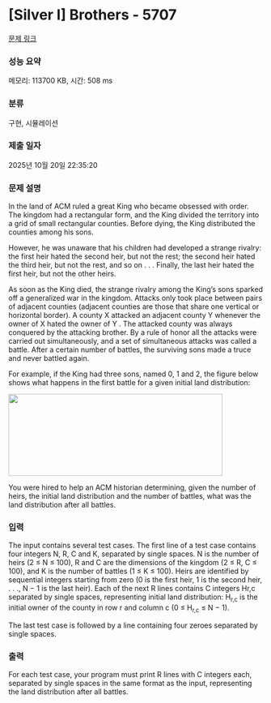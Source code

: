 # [Silver I] Brothers - 5707 

[문제 링크](https://www.acmicpc.net/problem/5707) 

### 성능 요약

메모리: 113700 KB, 시간: 508 ms

### 분류

구현, 시뮬레이션

### 제출 일자

2025년 10월 20일 22:35:20

### 문제 설명

<p>In the land of ACM ruled a great King who became obsessed with order. The kingdom had a rectangular form, and the King divided the territory into a grid of small rectangular counties. Before dying, the King distributed the counties among his sons.</p>

<p>However, he was unaware that his children had developed a strange rivalry: the first heir hated the second heir, but not the rest; the second heir hated the third heir, but not the rest, and so on . . . Finally, the last heir hated the first heir, but not the other heirs.</p>

<p>As soon as the King died, the strange rivalry among the King’s sons sparked off a generalized war in the kingdom. Attacks only took place between pairs of adjacent counties (adjacent counties are those that share one vertical or horizontal border). A county X attacked an adjacent county Y whenever the owner of X hated the owner of Y . The attacked county was always conquered by the attacking brother. By a rule of honor all the attacks were carried out simultaneously, and a set of simultaneous attacks was called a battle. After a certain number of battles, the surviving sons made a truce and never battled again.</p>

<p>For example, if the King had three sons, named 0, 1 and 2, the figure below shows what happens in the first battle for a given initial land distribution:</p>

<p><img alt="" src="https://www.acmicpc.net/upload/images2/bro.png" style="height:162px; width:423px"></p>

<p>You were hired to help an ACM historian determining, given the number of heirs, the initial land distribution and the number of battles, what was the land distribution after all battles.</p>

### 입력 

 <p>The input contains several test cases. The first line of a test case contains four integers N, R, C and K, separated by single spaces. N is the number of heirs (2 ≤ N ≤ 100), R and C are the dimensions of the kingdom (2 ≤ R, C ≤ 100), and K is the number of battles (1 ≤ K ≤ 100). Heirs are identified by sequential integers starting from zero (0 is the first heir, 1 is the second heir, . . ., N − 1 is the last heir). Each of the next R lines contains C integers Hr,c separated by single spaces, representing initial land distribution: H<sub>r,c</sub> is the initial owner of the county in row r and column c (0 ≤ H<sub>r,c</sub> ≤ N − 1).</p>

<p>The last test case is followed by a line containing four zeroes separated by single spaces.</p>

### 출력 

 <p>For each test case, your program must print R lines with C integers each, separated by single spaces in the same format as the input, representing the land distribution after all battles.</p>


